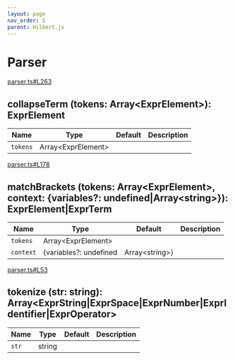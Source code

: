 ```yaml
---
layout: page
nav_order: 5
parent: Hilbert.js
---
```


# Parser

<div class="docs-item" markdown="1">

<div><a class="source" target="_blank" href="https://github.com/mathigon/hilbert.js/tree/master/src/parser.ts#L263">parser.ts#L263</a></div>

## collapseTerm <span class="signature">(tokens: Array&lt;ExprElement&gt;): ExprElement</span>

| Name | Type | Default | Description |
| --- | --- | --- | --- |
| `tokens` | Array&lt;ExprElement&gt; |  |  |


</div>

<div class="docs-item" markdown="1">

<div><a class="source" target="_blank" href="https://github.com/mathigon/hilbert.js/tree/master/src/parser.ts#L178">parser.ts#L178</a></div>

## matchBrackets <span class="signature">(tokens: Array&lt;ExprElement&gt;, context: {variables?: undefined|Array&lt;string&gt;}): ExprElement|ExprTerm</span>

| Name | Type | Default | Description |
| --- | --- | --- | --- |
| `tokens` | Array&lt;ExprElement&gt; |  |  |
| `context` | {variables?: undefined|Array&lt;string&gt;} |  |  |


</div>

<div class="docs-item" markdown="1">

<div><a class="source" target="_blank" href="https://github.com/mathigon/hilbert.js/tree/master/src/parser.ts#L53">parser.ts#L53</a></div>

## tokenize <span class="signature">(str: string): Array&lt;ExprString|ExprSpace|ExprNumber|ExprIdentifier|ExprOperator&gt;</span>

| Name | Type | Default | Description |
| --- | --- | --- | --- |
| `str` | string |  |  |


</div>